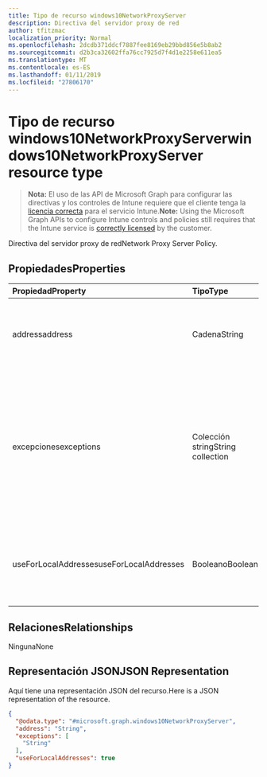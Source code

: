 ```yaml
---
title: Tipo de recurso windows10NetworkProxyServer
description: Directiva del servidor proxy de red
author: tfitzmac
localization_priority: Normal
ms.openlocfilehash: 2dcdb371ddcf7887fee8169eb29bbd856e5b8ab2
ms.sourcegitcommit: d2b3ca32602ffa76cc7925d7f4d1e2258e611ea5
ms.translationtype: MT
ms.contentlocale: es-ES
ms.lasthandoff: 01/11/2019
ms.locfileid: "27806170"
---
```

# <a name="windows10networkproxyserver-resource-type"></a><span data-ttu-id="32e84-103">Tipo de recurso windows10NetworkProxyServer</span><span class="sxs-lookup"><span data-stu-id="32e84-103">windows10NetworkProxyServer resource type</span></span>

> <span data-ttu-id="32e84-104">**Nota:** El uso de las API de Microsoft Graph para configurar las directivas y los controles de Intune requiere que el cliente tenga la [licencia correcta](https://go.microsoft.com/fwlink/?linkid=839381) para el servicio Intune.</span><span class="sxs-lookup"><span data-stu-id="32e84-104">**Note:** Using the Microsoft Graph APIs to configure Intune controls and policies still requires that the Intune service is [correctly licensed](https://go.microsoft.com/fwlink/?linkid=839381) by the customer.</span></span>

<span data-ttu-id="32e84-105">Directiva del servidor proxy de red</span><span class="sxs-lookup"><span data-stu-id="32e84-105">Network Proxy Server Policy.</span></span>
## <a name="properties"></a><span data-ttu-id="32e84-106">Propiedades</span><span class="sxs-lookup"><span data-stu-id="32e84-106">Properties</span></span>
|<span data-ttu-id="32e84-107">Propiedad</span><span class="sxs-lookup"><span data-stu-id="32e84-107">Property</span></span>|<span data-ttu-id="32e84-108">Tipo</span><span class="sxs-lookup"><span data-stu-id="32e84-108">Type</span></span>|<span data-ttu-id="32e84-109">Descripción</span><span class="sxs-lookup"><span data-stu-id="32e84-109">Description</span></span>|
|:---|:---|:---|
|<span data-ttu-id="32e84-110">address</span><span class="sxs-lookup"><span data-stu-id="32e84-110">address</span></span>|<span data-ttu-id="32e84-111">Cadena</span><span class="sxs-lookup"><span data-stu-id="32e84-111">String</span></span>|<span data-ttu-id="32e84-112">Dirección del servidor proxy.</span><span class="sxs-lookup"><span data-stu-id="32e84-112">Address to the proxy server.</span></span> <span data-ttu-id="32e84-113">Especifique una dirección en formato <server>\[":"<port>\]</span><span class="sxs-lookup"><span data-stu-id="32e84-113">Specify an address in the format <server>\[“:”<port>\]</span></span>|
|<span data-ttu-id="32e84-114">excepciones</span><span class="sxs-lookup"><span data-stu-id="32e84-114">exceptions</span></span>|<span data-ttu-id="32e84-115">Colección string</span><span class="sxs-lookup"><span data-stu-id="32e84-115">String collection</span></span>|<span data-ttu-id="32e84-116">Direcciones que el servidor proxy no debe usar.</span><span class="sxs-lookup"><span data-stu-id="32e84-116">Addresses that should not use the proxy server.</span></span> <span data-ttu-id="32e84-117">El sistema no usará el servidor proxy para las direcciones que empiecen por lo que se especifica en este nodo.</span><span class="sxs-lookup"><span data-stu-id="32e84-117">The system will not use the proxy server for addresses beginning with what is specified in this node.</span></span>|
|<span data-ttu-id="32e84-118">useForLocalAddresses</span><span class="sxs-lookup"><span data-stu-id="32e84-118">useForLocalAddresses</span></span>|<span data-ttu-id="32e84-119">Booleano</span><span class="sxs-lookup"><span data-stu-id="32e84-119">Boolean</span></span>|<span data-ttu-id="32e84-120">Especifica si el servidor proxy se debe usar para direcciones locales (intranet).</span><span class="sxs-lookup"><span data-stu-id="32e84-120">Specifies whether the proxy server should be used for local (intranet) addresses.</span></span>|

## <a name="relationships"></a><span data-ttu-id="32e84-121">Relaciones</span><span class="sxs-lookup"><span data-stu-id="32e84-121">Relationships</span></span>
<span data-ttu-id="32e84-122">Ninguna</span><span class="sxs-lookup"><span data-stu-id="32e84-122">None</span></span>
## <a name="json-representation"></a><span data-ttu-id="32e84-123">Representación JSON</span><span class="sxs-lookup"><span data-stu-id="32e84-123">JSON Representation</span></span>
<span data-ttu-id="32e84-124">Aquí tiene una representación JSON del recurso.</span><span class="sxs-lookup"><span data-stu-id="32e84-124">Here is a JSON representation of the resource.</span></span>
<!-- {
  "blockType": "resource",
  "@odata.type": "microsoft.graph.windows10NetworkProxyServer"
}
-->
``` json
{
  "@odata.type": "#microsoft.graph.windows10NetworkProxyServer",
  "address": "String",
  "exceptions": [
    "String"
  ],
  "useForLocalAddresses": true
}
```



